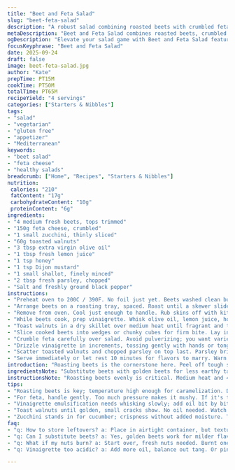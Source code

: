 ```yaml
---
title: "Beet and Feta Salad"
slug: "beet-feta-salad"
description: "A robust salad combining roasted beets with crumbled feta and toasted walnuts. Highlights earthy sweetness, creamy tang, and crunchy texture. Recipe adjusted for fresh herbs, zucchini slices instead of cucumber, and a citrusy vinaigrette twist. Stepwise instructions prioritize tactile and visual cues over rigid times. Practical tips include how to roast beets evenly, handle feta without crumbling excessively, and swap walnuts with pecans or almonds. Gluten free vegetarian option, no eggs. Good for light meals or starters. Yields four appetizer portions. Prep signs to watch for: beet skins shriveling, feta softness, dressing emulsifying. Safety notes on knife skills and ingredient freshness."
metaDescription: "Beet and Feta Salad combines roasted beets, crumbled feta, toasted walnuts. A satisfying blend of earthy sweetness and crunchy textures."
ogDescription: "Elevate your salad game with Beet and Feta Salad featuring roasted beets, zesty vinaigrette, and a crunchy texture."
focusKeyphrase: "Beet and Feta Salad"
date: 2025-09-24
draft: false
image: beet-feta-salad.jpg
author: "Kate"
prepTime: PT15M
cookTime: PT50M
totalTime: PT65M
recipeYield: "4 servings"
categories: ["Starters & Nibbles"]
tags:
- "salad"
- "vegetarian"
- "gluten free"
- "appetizer"
- "Mediterranean"
keywords:
- "beet salad"
- "feta cheese"
- "healthy salads"
breadcrumb: ["Home", "Recipes", "Starters & Nibbles"]
nutrition: 
 calories: "210"
 fatContent: "17g"
 carbohydrateContent: "10g"
 proteinContent: "6g"
ingredients:
- "4 medium fresh beets, tops trimmed"
- "150g feta cheese, crumbled"
- "1 small zucchini, thinly sliced"
- "60g toasted walnuts"
- "3 tbsp extra virgin olive oil"
- "1 tbsp fresh lemon juice"
- "1 tsp honey"
- "1 tsp Dijon mustard"
- "1 small shallot, finely minced"
- "2 tbsp fresh parsley, chopped"
- "Salt and freshly ground black pepper"
instructions:
- "Preheat oven to 200C / 390F. No foil just yet. Beets washed clean but unpeeled. Pat dry—wet skins won’t roast properly. Scrubbing off dirt, leaving skins intact keeps flesh tender and juicy. Poke with fork if large, ensures even roasting."
- "Arrange beets on a roasting tray, spaced. Roast until a skewer slides in easily, about 45-55 mins depending on size. Skin shrivels slightly, a deepened aroma of earth and sweetness fills air. Don’t over-roast or beets get mushy and lose punch."
- "Remove from oven. Cool just enough to handle. Rub skins off with kitchen towel—skin peels away with light pressure. If stingy, use a small knife. Hot beets can explode if pressure uneven; cool prevents accidents."
- "While beets cook, prep vinaigrette. Whisk olive oil, lemon juice, honey, mustard, minced shallot. Look for emulsification—a semi-thick coat on whisk. Honey balances acidity; new, replace honey with maple syrup if preferred. Adjust seasoning with salt and pepper at end."
- "Toast walnuts in a dry skillet over medium heat until fragrant and tiny cracks appear. No oil needed. Watch closely; nuts burn fast and bitterness kills salad. Toss immediately on plate to cool, preventing residual heat cooking further."
- "Slice cooked beets into wedges or chunky cubes for firm bite. Lay in serving bowl. Add thin zucchini slices—raw, crisp, adds freshness and slight sweetness; cucumber replaced to reduce wateriness, keep firm crunch."
- "Crumble feta carefully over salad. Avoid pulverizing; you want varied texture, creamy pockets that pop amid crunch and earth. If feta too soft, chill before crumbling."
- "Drizzle vinaigrette in increments, tossing gently with hands or tongs to coat evenly without breaking beets or feta too much. Taste after first drizzle; acidity and salt are crucial signals to balance."
- "Scatter toasted walnuts and chopped parsley on top last. Parsley brings color, brightness, subtle bitter note that lifts dish."
- "Serve immediately or let rest 10 minutes for flavors to marry. Warn against making too far ahead—beet moisture softens nuts and wilts herbs."
introduction: "Roasting beets is the cornerstone here. Peel off tough skins just after roasting while hot but not burnt fingers. Why? Skin removal impacts texture far more than you think. The earthiness of beets sharpens when roasted well but gets dull if overcooked. Adding raw zucchini slices changes the game: crisp texture, no watery cucumber dilution. A flaky, creamy feta crumbles in with bite, while walnuts toasted bring a smoke-nutty hit that no one expects but everyone wants. The vinaigrette? One not to sleep on—lemon juice straight, sharp; honey smooths edges, shallot bites lightly. Few ingredients but each step holds weight. Watch your emulsification and seasoning. Too much acid and you’ll drown the earthiness. Too little, dull. Keep stirring with your eye, nose, and fingers. Do the salad warm or room temp, not cold fridge-shock. Texture is king. Parsley finish cuts richness, freshens palate. Serve naked or with days-old sourdough—stale crunch makes best sidekick."
ingredientsNote: "Substitute beets with golden beets for less earthy taste and a sweeter edge. Zucchini slices can stand in for cucumber to maintain crunch and avoid watery dilution; thin slicing prevents them overshadowing beets. If feta is unavailable, ricotta salata or halloumi crumbled and lightly grilled can replace it for a similar salty tang with firmer texture. Walnuts toasted bring essential nuttiness; pecans or almonds provide alternatives but note flavor shifts. Fresh parsley integral to brighten dish, but mint or basil add interesting twists—beware overpowering unless chopped fine. Olive oil quality matters here; use grassy, peppery versions to punch up dressing complexity. Honey smooths acidity but maple syrup works for vegan options. Shallot adds subtle sharpness without overpowering raw red onion’s bite—handle carefully so it melds, not screams."
instructionsNote: "Roasting beets evenly is critical. Medium heat and 45-55 minutes typical; test doneness with skewer or knife, no guessing. Watch aroma and skin shrinkage—both tell you heat’s done. Skin removal while warm is a finesse move to avoid tough bits. Vinaigrette formation by whisking slowly oil into acid ensures stable dressing; reverse order prevents separation. Toasting walnuts dry: edges browned but not black, aroma releasing smoke-not nutty burnt. Toss immediately off heat to avoid carryover cooking. Mixing salad gently prevents breaking beets or over dissolving feta. Incrementally add dressing—easy to overwhelm delicate balance if you drown ingredients at once. Parsley scattering last is a visual and flavor contrast; chopped herbs release oil when roughly torn but chopping resets bitterness. Serve within minutes or flavors flatten. Salad not built to hold for hours. Prep efficiency: start beets first, then do vinaigrette and nuts while roasting. Use kitchen towel trick to save peeling time. Avoid wet beets in bowl; moisture makes salad soggy."
tips:
- "Roasting beets is key; temperature high enough for caramelization. Don’t cover beets initially, let air circulate. Check by smell; earthy aroma signals doneness. Be careful peeling while hot, skins should come off with pressure. Touch is crucial, feel for tenderness."
- "For feta, handle gently. Too much pressure makes it mushy. If it's too soft, chill before crumbling. Crumbles should differ in size for texture contrast. Don’t go for tiny pieces—varied bites enhance experience. Each mouthful matters."
- "Vinaigrette emulsification needs whisking slowly; add oil bit by bit. If too watery, not mixed enough. Look for thickening around whisk. Honey in dressing? Constant balance with acidity, avoid overpowering flavors. Always taste as you go."
- "Toast walnuts until golden, small cracks show. No oil needed. Watch closely, burnt nuts ruin flavor. Spread out to cool immediately; residual heat keeps cooking nuts. Timing can slip, so stay alert. Skipping this step? Don’t."
- "Zucchini stands in for cucumber; crispness without added moisture. Thin slices maintain fresh crunch. Or use bell peppers for crunch with color. Remember, moisture changes salad dynamics, keep it dry."
faq:
- "q: How to store leftovers? a: Place in airtight container, but textures will change. Be careful; crunchy nuts will soften. Consider making everything fresh if planning for later. Use up within a day."
- "q: Can I substitute beets? a: Yes, golden beets work for milder flavor. Carrots could fit but alter tastes. Ensure cooking method similar for roasting results. Keep note of flavors shifting."
- "q: What if my nuts burn? a: Start over, fresh nuts needed. Burnt ones ruin overall taste. Use lower heat next time. Try a different pan if sticking, stick to dry methods."
- "q: Vinaigrette too acidic? a: Add more oil, balance out tang. Or pinch of sugar could help. Honey also good, depends on preference. Keep adjusting till it fits."

---
```

